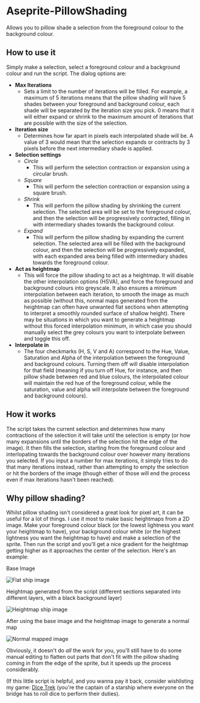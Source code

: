 # Aseprite-PillowShading
Allows you to pillow shade a selection from the foreground colour to the background colour.

## How to use it
Simply make a selection, select a foreground colour and a background colour and run the script. The dialog options are:
* **Max Iterations**
  * Sets a limit to the number of iterations will be filled. For example, a maximum of 5 iterations means that the pillow shading will have 5 shades between your foreground and background colour, each shade will be separated by the iteration size you pick. 0 means that it will either expand or shrink to the maximum amount of iterations that are possible with the size of the selection.
* **Iteration size**
  * Determines how far apart in pixels each interpolated shade will be. A value of 3 would mean that the selection expands or contracts by 3 pixels before the next intermediary shade is applied.
* **Selection settings**
  * _Circle_
    * This will perform the selection contraction or expansion using a circular brush.
  * _Square_
    * This will perform the selection contraction or expansion using a square brush.
  * _Shrink_
    * This will perform the pillow shading by shrinking the current selection. The selected area will be set to the foreground colour, and then the selection will be progressively contracted, filling in with intermediary shades towards the background colour.
  * _Expand_
    * This will perform the pillow shading by expanding the current selection. The selected area will be filled with the background colour, and then the selection will be progressively expanded, with each expanded area being filled with intermediary shades towards the foreground colour.
* **Act as heightmap**
  * This will force the pillow shading to act as a heightmap. It will disable the other interpolation options (HSVA), and force the foreground and background colours into greyscale. It also ensures a minimum interpolation between each iteration, to smooth the image as much as possible (without this, normal maps generated from the heightmap can often have unwanted flat sections when attempting to interpret a smoothly rounded surface of shallow height). There may be situations in which you want to generate a heightmap without this forced interpolation minimum, in which case you should manually select the grey colours you want to interpolate between and toggle this off.
* **Interpolate in**
  * The four checkmarks (H, S, V and A) correspond to the Hue, Value, Saturation and Alpha of the interpolation between the foreground and background colours. Turning them off will disable interpolation for that field (meaning if you turn off Hue, for instance, and then pillow shade between red and blue colours, the interpolated colour will maintain the red hue of the foreground colour, while the saturation, value and alpha will interpolate between the foreground and background colours).

## How it works
The script takes the current selection and determines how many contractions of the selection it will take until the selection is empty (or how many expansions until the borders of the selection hit the edge of the image). It then fills the selection, starting from the foreground colour and interlopating towards the background colour over however many iterations you selected. If you input a number for max iterations, it simply tries to do that many iterations instead, rather than attempting to empty the selection or hit the borders of the image (though either of those will end the process even if max iterations hasn't been reached).

## Why pillow shading?
Whilst pillow shading isn't considered a great look for pixel art, it can be useful for a lot of things. I use it most to make basic heightmaps from a 2D image. Make your foreground colour black (or the lowest lightness you want your heightmap to have), your background colour white (or the highest lightness you want the heightmap to have) and make a selection of the sprite. Then run the script and you'll get a nice gradient for the heightmap getting higher as it approaches the center of the selection. Here's an example:

Base Image

![Flat ship image](https://refreshertowelgames.wordpress.com/wp-content/uploads/2024/10/ship_diffuse-1.png)

Heightmap generated from the script (different sections separated into different layers, with a black background layer)

![Heightmap ship image](https://refreshertowelgames.wordpress.com/wp-content/uploads/2024/10/ship_pillow_shaded.png)

After using the base image and the heightmap image to generate a normal map

![Normal mapped image](https://refreshertowelgames.wordpress.com/wp-content/uploads/2024/10/ship_normalised-1.png)

Obviously, it doesn't do _all_ the work for you, you'll still have to do some manual editing to flatten out parts that don't fit with the pillow shading coming in from the edge of the sprite, but it speeds up the process considerably.

(If this little script is helpful, and you wanna pay it back, consider wishlisting my game: [Dice Trek](https://store.steampowered.com/app/3156360?utm_source=pillow_shading_readme&utm_medium=github) (you're the captain of a starship where everyone on the bridge has to roll dice to perform their duties).
